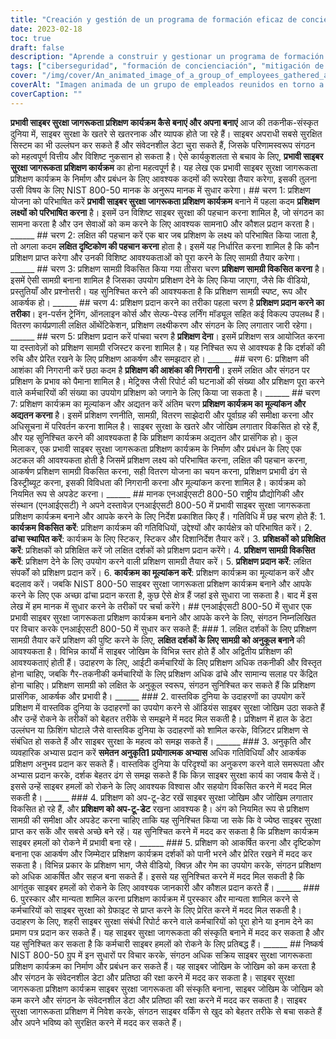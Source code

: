 ```yaml
---
title: "Creación y gestión de un programa de formación eficaz de concienciación sobre ciberseguridad"
date: 2023-02-18
toc: true
draft: false
description: "Aprende a construir y gestionar un programa de formación de concienciación en ciberseguridad eficaz que reduzca el riesgo de ciberataques y proteja los datos sensibles."
tags: ["ciberseguridad", "formación de concienciación", "mitigación de riesgos", "protección de datos", "formación de empleados", "amenazas a la ciberseguridad", "riesgos para la ciberseguridad", "objetivos de la formación", "público objetivo", "impartición de la formación", "formación interactiva", "ejemplos del mundo real", "simulaciones", "ejercicios prácticos", "contenido de la formación", "NIST 800-50", "mejores prácticas de ciberseguridad", "cultura de la ciberseguridad", "recompensas y reconocimiento"].
cover: "/img/cover/An_animated_image_of_a_group_of_employees_gathered_around_a_whiteboard.png"
coverAlt: "Imagen animada de un grupo de empleados reunidos en torno a un ordenador o de un experto en seguridad explicando conceptos de ciberseguridad en una pizarra."
coverCaption: ""
---
```


  **प्रभावी साइबर सुरक्षा जागरूकता प्रशिक्षण कार्यक्रम कैसे बनाएं और अपना बनाएं** आज की तकनीक-संस्कृत दुनिया में, साइबर सुरक्षा के खतरे से खतरनाक और व्यापक होते जा रहे हैं। साइबर अपराधी सबसे सुरक्षित सिस्टम का भी उल्लंघन कर सकते हैं और संवेदनशील डेटा चुरा सकते हैं, जिसके परिणामस्वरूप संगठन को महत्वपूर्ण वित्तीय और विशिष्ट नुकसान हो सकता है। ऐसे कार्यकुशलता से बचाव के लिए, **प्रभावी साइबर सुरक्षा जागरूकता प्रशिक्षण कार्यक्रम** का होना महत्वपूर्ण है। यह लेख एक प्रभावी साइबर सुरक्षा जागरूकता प्रशिक्षण कार्यक्रम के निर्माण और प्रबंधन के लिए आवश्यक कदमों की रूपरेखा तैयार करेगा, इसकी तुलना उसी विषय के लिए NIST 800-50 मानक के अनुरूप मानक में सुधार करेगा। ## चरण 1: प्रशिक्षण योजना को परिभाषित करें **प्रभावी साइबर सुरक्षा जागरूकता प्रशिक्षण कार्यक्रम** बनाने में पहला कदम **प्रशिक्षण लक्ष्यों को परिभाषित करना** है। इसमें उन विशिष्ट साइबर सुरक्षा की पहचान करना शामिल है, जो संगठन का सामना करता है और उन सेवाओं को कम करने के लिए आवश्यक सामना0 और कौशल प्रदान करता है। ______ ## चरण 2: लक्षित की पहचान करें एक बार जब प्रशिक्षण के लक्ष्य को परिभाषित किया जाता है, तो अगला कदम **लक्षित दृष्टिकोण की पहचान करना** होता है। इसमें यह निर्धारित करना शामिल है कि कौन प्रशिक्षण प्राप्त करेगा और उनकी विशिष्ट आवश्यकताओं को पूरा करने के लिए सामग्री तैयार करेगा। ______ ## चरण 3: प्रशिक्षण सामग्री विकसित किया गया तीसरा चरण **प्रशिक्षण सामग्री विकसित करना** है। इसमें ऐसी सामग्री बनाना शामिल है जिसका उपयोग प्रशिक्षण देने के लिए किया जाएगा, जैसे कि वीडियो, प्रस्तुतियाँ और प्रश्नोत्तरी। यह सुनिश्चित करने की आवश्यकता है कि प्रशिक्षण सामग्री स्पष्ट, रूप और आकर्षक हो। ______ ## चरण 4: प्रशिक्षण प्रदान करने का तरीका पहला चरण है **प्रशिक्षण प्रदान करने का तरीका**। इन-पर्सन ट्रेनिंग, ऑनलाइन कोर्स और सेल्फ-पेस्ड लर्निंग मॉड्यूल सहित कई विकल्प उपलब्ध हैं। वितरण कार्यप्रणाली लक्षित ऑथेंटिकेशन, प्रशिक्षण लक्ष्यीकरण और संगठन के लिए लगातार जारी रहेगा। ______ ## चरण 5: प्रशिक्षण प्रदान करें पांचवा चरण है **प्रशिक्षण देना**। इसमें प्रशिक्षण सत्र आयोजित करना या दस्तावेज़ों को प्रशिक्षण सामग्री रजिस्टर करना शामिल है। यह निश्चित रूप से आवश्यक है कि दर्शकों की रुचि और प्रेरित रखने के लिए प्रशिक्षण आकर्षण और समझदार हो। ______ ## चरण 6: प्रशिक्षण की आशंका की निगरानी करें छठा कदम है **प्रशिक्षण की आशंका की निगरानी**। इसमें लक्षित और संगठन पर प्रशिक्षण के प्रभाव को पैमाना शामिल है। मेट्रिक्स जैसी रिपोर्ट की घटनाओं की संख्या और प्रशिक्षण पूरा करने वाले कर्मचारियों की संख्या का उपयोग प्रशिक्षण को जगाने के लिए किया जा सकता है। ______ ## चरण 7: प्रशिक्षण कार्यक्रम का मूल्यांकन और अद्यतन करें अंतिम चरण **प्रशिक्षण कार्यक्रम का मूल्यांकन और अद्यतन करना** है। इसमें प्रशिक्षण रणनीति, सामग्री, वितरण साझेदारी और पूर्वाग्रह की समीक्षा करना और अधिसूचना में परिवर्तन करना शामिल है। साइबर सुरक्षा के खतरे और जोखिम लगातार विकसित हो रहे हैं, और यह सुनिश्चित करने की आवश्यकता है कि प्रशिक्षण कार्यक्रम अद्यतन और प्रासंगिक हो। कुल मिलाकर, एक प्रभावी साइबर सुरक्षा जागरूकता प्रशिक्षण कार्यक्रम के निर्माण और प्रबंधन के लिए एक अटकल की आवश्यकता होती है जिसमें प्रशिक्षण लक्ष्य को परिभाषित करना, लक्षित की पहचान करना, आकर्षण प्रशिक्षण सामग्री विकसित करना, सही वितरण योजना का चयन करना, प्रशिक्षण प्रभावी ढंग से डिस्ट्रीब्यूट करना, इसकी विविधता की निगरानी करना और मूल्यांकन करना शामिल है। कार्यक्रम को नियमित रूप से अपडेट करना। ______ ## मानक एनआईएसटी 800-50 राष्ट्रीय प्रौद्योगिकी और संस्थान (एनआईएसटी) ने अपने दस्तावेज़ एनआईएसटी 800-50 में प्रभावी साइबर सुरक्षा जागरूकता प्रशिक्षण कार्यक्रम बनाने और आपके करने के लिए निर्देश प्रकाशित किए हैं। गतिविधि में छह चरण होते हैं: 1. **कार्यक्रम विकसित करें**: प्रशिक्षण कार्यक्रम की गतिविधियों, उद्देश्यों और कार्यक्षेत्र को परिभाषित करें। 2. **ढांचा स्थापित करें**: कार्यक्रम के लिए स्टिकर, स्टिकर और दिशानिर्देश तैयार करें। 3. **प्रशिक्षकों को प्रशिक्षित करें**: प्रशिक्षकों को प्रशिक्षित करें जो लक्षित दर्शकों को प्रशिक्षण प्रदान करेंगे। 4. **प्रशिक्षण सामग्री विकसित करें**: प्रशिक्षण देने के लिए उपयोग करने वाली प्रशिक्षण सामग्री तैयार करें। 5. **प्रशिक्षण प्रदान करें**: लक्षित संपर्कों को प्रशिक्षण प्रदान करें। 6. **कार्यक्रम का मूल्यांकन करें**: प्रशिक्षण कार्यक्रम का मूल्यांकन करें और बदलाव करें। जबकि NIST 800-50 साइबर सुरक्षा जागरूकता प्रशिक्षण कार्यक्रम बनाने और आपके करने के लिए एक अच्छा ढांचा प्रदान करता है, कुछ ऐसे क्षेत्र हैं जहां इसे सुधारा जा सकता है। बाद में इस लेख में हम मानक में सुधार करने के तरीकों पर चर्चा करेंगे। ## एनआईएसटी 800-50 में सुधार एक प्रभावी साइबर सुरक्षा जागरूकता प्रशिक्षण कार्यक्रम बनाने और आपके करने के लिए, संगठन निम्नलिखित पर विचार करके एनआईएसटी 800-50 में सुधार कर सकते हैं: ### 1. लक्षित दर्शकों के लिए प्रशिक्षण सामग्री तैयार करें प्रशिक्षण की पुष्टि करने के लिए, **लक्षित दर्शकों के लिए सामग्री को अनुकूल बनाने** की आवश्यकता है। विभिन्न कार्यों में साइबर जोखिम के विभिन्न स्तर होते हैं और अद्वितीय प्रशिक्षण की आवश्यकताएं होती हैं। उदाहरण के लिए, आईटी कर्मचारियों के लिए प्रशिक्षण अधिक तकनीकी और विस्तृत होना चाहिए, जबकि गैर-तकनीकी कर्मचारियों के लिए प्रशिक्षण अधिक ढांचे और सामान्य सलाह पर केंद्रित होना चाहिए। प्रशिक्षण सामग्री को लक्षित के अनुकूल स्वरूप, संगठन सुनिश्चित कर सकते हैं कि प्रशिक्षण प्रासंगिक, आकर्षक और प्रभावी है। ______ ### 2. वास्तविक दुनिया के उदाहरणों का उपयोग करें प्रशिक्षण में वास्तविक दुनिया के उदाहरणों का उपयोग करने से ऑडियंस साइबर सुरक्षा जोखिम उठा सकते हैं और उन्हें रोकने के तरीकों को बेहतर तरीके से समझने में मदद मिल सकती है। प्रशिक्षण में हाल के डेटा उल्लंघन या फ़िशिंग घोटाले जैसे वास्तविक दुनिया के उदाहरणों को शामिल करके, विज़िटर प्रशिक्षण से संबंधित हो सकते हैं और साइबर सुरक्षा के महत्व को समझ सकते हैं। ______ ### 3. अनुकृति और व्यवहारिक अभ्यास प्रदान करें **समेतन अनुकृति1 प्रयोगात्मक अभ्यास** अधिक गतिविधियाँ और आकर्षक प्रशिक्षण अनुभव प्रदान कर सकते हैं। वास्तविक दुनिया के परिदृश्यों का अनुकरण करने वाले समरूपता और अभ्यास प्रदान करके, दर्शक बेहतर ढंग से समझ सकते हैं कि किज़ साइबर सुरक्षा कार्य का जवाब कैसे दें। इससे उन्हें साइबर हमलों को रोकने के लिए आवश्यक विश्वास और सहयोग विकसित करने में मदद मिल सकती है। ______ ### 4. प्रशिक्षण को अप-टू-डेट रखें साइबर सुरक्षा जोखिम और जोखिम लगातार विकसित हो रहे हैं, और **प्रशिक्षण को अप-टू-डेट** रखना आवश्यक है। अंग को नियमित रूप से प्रशिक्षण सामग्री की समीक्षा और अपडेट करना चाहिए ताकि यह सुनिश्चित किया जा सके कि वे ज्येष्ठ साइबर सुरक्षा प्राप्त कर सकें और सबसे अच्छे बने रहें। यह सुनिश्चित करने में मदद कर सकता है कि प्रशिक्षण कार्यक्रम साइबर हमलों को रोकने में प्रभावी बना रहे। ______ ### 5. प्रशिक्षण को आकर्षित करना और दृष्‍टिकोण बनाना एक आकर्षण और जिम्‍मेदार प्रशिक्षण कार्यक्रम दर्शकों को पानी भरने और प्रेरित रखने में मदद कर सकता है। विभिन्न प्रकार के प्रशिक्षण भाग, जैसे वीडियो, क्विज़ और गेम का उपयोग करके, संगठन प्रशिक्षण को अधिक आकर्षित और सहज बना सकते हैं। इससे यह सुनिश्चित करने में मदद मिल सकती है कि आगंतुक साइबर हमलों को रोकने के लिए आवश्यक जानकारी और कौशल प्रदान करते हैं। ______ ### 6. पुरस्कार और मान्यता शामिल करना प्रशिक्षण कार्यक्रम में पुरस्कार और मान्यता शामिल करने से कर्मचारियों को साइबर सुरक्षा को ग्रेफाइट से प्राप्त करने के लिए प्रेरित करने में मदद मिल सकती है। उदाहरण के लिए, शहरी साइबर सुरक्षा संबंधी रिपोर्ट करने वाले कर्मचारियों को पूरा होने या इनाम देने का प्रमाण पत्र प्रदान कर सकते हैं। यह साइबर सुरक्षा जागरूकता की संस्कृति बनाने में मदद कर सकता है और यह सुनिश्चित कर सकता है कि कर्मचारी साइबर हमलों को रोकने के लिए प्रतिबद्ध हैं। ______ ## निष्कर्ष NIST 800-50 ग्रुप में इन सुधारों पर विचार करके, संगठन अधिक सक्रिय साइबर सुरक्षा जागरूकता प्रशिक्षण कार्यक्रम का निर्माण और प्रबंधन कर सकते हैं। यह साइबर जोखिम के जोखिम को कम करता है और संगठन के संवेदनशील डेटा और प्रतिष्ठा की रक्षा करने में मदद कर सकता है। साइबर सुरक्षा जागरूकता प्रशिक्षण कार्यक्रम साइबर सुरक्षा जागरूकता की संस्कृति बनाना, साइबर जोखिम के जोखिम को कम करने और संगठन के संवेदनशील डेटा और प्रतिष्ठा की रक्षा करने में मदद कर सकता है। साइबर सुरक्षा जागरूकता प्रशिक्षण में निवेश करके, संगठन साइबर वर्किंग से खुद को बेहतर तरीके से बचा सकते हैं और अपने भविष्य को सुरक्षित करने में मदद कर सकते हैं।